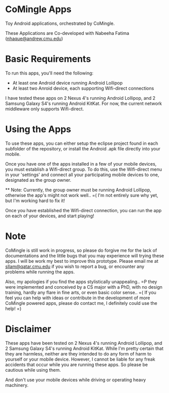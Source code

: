 CoMingle Apps
=============

Toy Android applications, orchestrated by CoMingle.

These Applications are Co-developed with Nabeeha Fatima (nhaque@andrew.cmu.edu)

Basic Requirements
==================

To run this apps, you'll need the following:
  - At least one Android device running Android Lollipop
  - At least two Anroid device, each supporting Wifi-direct connections

I have tested these apps on 2 Nexus 4's running Android Lollipop, and 
2 Samsung Galaxy S4's running Android KitKat. For now, the current network 
middleware only supports Wifi-direct.

Using the Apps
==============

To use these apps, you can either setup the eclipse project found in each subfolder
of the repository, or install the Android .apk file directly into your mobile. 

Once you have one of the apps installed in a few of your mobile devices, you must
establish a Wifi-direct group. To do this, use the Wifi-direct menu in your
'settings' and connect all your participating mobile devices to one, designated as 
the group owner.

** Note: Currently, the group owner must be running Android Lollipop, otherwise the
app's might not work well.. =( I'm not entirely sure why yet, but I'm working hard to
fix it!

Once you have established the Wifi-direct connection, you can run the app on each of
your devices, and start playing!

Note
====

CoMingle is still work in progress, so please do forgive me for the lack of
documentations and the little bugs that you may experience will trying these apps.
I will be work my best to improve this prototype. Please email me at
sllam@qatar.cmu.edu if you wish to report a bug, or encounter any problems while
running the apps.

Also, my apologies if you find the apps stylistically unappealing.. =P they were
implemented and conceived by a CS major with a PhD, with no design training,
hardly any flare in fine arts, or even basic color sense.. =( If you feel you can 
help with ideas or contribute in the development of more CoMingle powered apps, please 
do contact me, I definitely could use the help! =)

Disclaimer
==========

These apps have been tested on 2 Nexus 4's running Android Lollipop, and 2 Samsung
Galaxy S4's running Android KitKat. While I'm pretty certain that they are harmless, 
neither are they intended to do any form of harm to yourself or your mobile device. 
However, I cannot be liable for any freak accidents that occur while you are running 
these apps. So please be cautious while using them. 

And don't use your mobile devices while driving or operating heavy machinery. 

